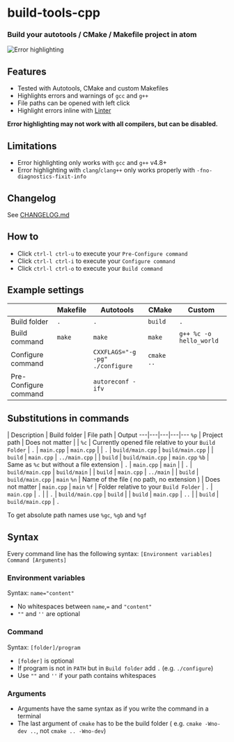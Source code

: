 build-tools-cpp
===============

### Build your autotools / CMake / Makefile project in atom

![Error highlighting](https://cloud.githubusercontent.com/assets/7817714/3423149/34a97ec6-ff84-11e3-9237-8fe420bb1b90.png)

## Features
* Tested with Autotools, CMake and custom Makefiles
* Highlights errors and warnings of `gcc` and `g++`
* File paths can be opened with left click
* Highlight errors inline with [Linter](https://atom.io/packages/linter)

<b>Error highlighting may not work with all compilers, but can be disabled.
</b>

## Limitations
* Error highlighting only works with `gcc` and `g++` v4.8+
* Error highlighting with `clang`/`clang++` only works properly with `-fno-diagnostics-fixit-info`

## Changelog
See [CHANGELOG.md](CHANGELOG.md)

## How to
* Click `ctrl-l ctrl-u` to execute your `Pre-Configure command`
* Click `ctrl-l ctrl-i` to execute your `Configure command`
* Click `ctrl-l ctrl-o` to execute your `Build command`

## Example settings
| |Makefile | Autotools | CMake | Custom
---|---|---|---|---
Build folder | `.` | `.` | `build` | `.`
Build command | `make` | `make` | `make` | `g++ %c -o hello_world`
Configure command | | `CXXFLAGS="-g -pg" ./configure` | `cmake ..` |
Pre-Configure command | | `autoreconf -ifv` | |

## Substitutions in commands

 | Description | Build folder | File path | Output
---|---|---|---|---
`%p` | Project path | Does not matter | |
`%c` | Currently opened file relative to your `Build Folder` | `.` | `main.cpp` | `main.cpp`
 | | `.` | `build/main.cpp` | `build/main.cpp`
 | | `build` | `main.cpp` | `../main.cpp`
 | | `build` | `build/main.cpp` | `main.cpp`
`%b` | Same as `%c` but without a file extension | `.` | `main.cpp` | `main`
 | | `.` | `build/main.cpp` | `build/main`
 | | `build` | `main.cpp` | `../main`
 | | `build` | `build/main.cpp` | `main`
`%n` | Name of the file ( no path, no extension ) | Does not matter | `main.cpp` | `main`
`%f` | Folder relative to your `Build Folder` | `.` | `main.cpp` | `.`
 | | `.` | `build/main.cpp` | `build`
 | | `build` | `main.cpp` | `..`
 | | `build` | `build/main.cpp` | `.`

To get absolute path names use `%gc`, `%gb` and `%gf`


## Syntax
Every command line has the following syntax:
`[Environment variables] Command [Arguments]`
### Environment variables
Syntax: `name="content"`
* No whitespaces between `name`,`=` and `"content"`
* `""` and `''` are optional

### Command
Syntax: `[folder]/program`
* `[folder]` is optional
* If program is not in `PATH` but in `Build folder` add `.` (e.g. `./configure`)
* Use `""` and `''` if your path contains whitespaces

### Arguments
* Arguments have the same syntax as if you write the command in a terminal
* The last argument of `cmake` has to be the build folder ( e.g. `cmake -Wno-dev ..`, not `cmake .. -Wno-dev`)
